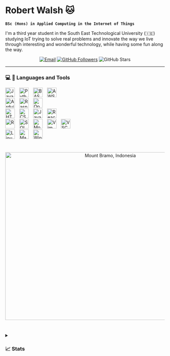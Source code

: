 # Robert Walsh 🐱

**`BSc (Hons) in Applied Computing in the Internet of Things`**

I'm a third year student in the South East Technological University (🇮🇪) studying IoT trying to solve real problems and innovate the way we live through interesting and wonderful technology, while having some fun along the way.

<p align="center">
    <a href="mailto:robwalsh564@gmail.com">
     <img alt="Email" src="https://img.shields.io/badge/email-EA4335?style=for-the-badge&logo=gmail&logoColor=FFFFFF"/></a>
    <a href="https://github.com/robert-walshh?tab=followers">
     <img alt="GitHub Followers" src="https://img.shields.io/github/followers/robert-walshh?style=for-the-badge&logo=github&color=FFFFFF"/></a>
     <img alt="GitHub Stars" src="https://img.shields.io/github/stars/robert-walshh?style=for-the-badge&label=%E2%AD%90%EF%B8%8F%20Stars&color=FFFFFF"/></a>
</p>

---

### 💻 🔧 Languages and Tools

<p align="left">
<img alt="Java" width="30px" style="padding-right:10px;" src="https://cdn.jsdelivr.net/gh/devicons/devicon@latest/icons/java/java-original.svg"/>
<img alt="Python" width="30px" style="padding-right:10px;" src="https://cdn.jsdelivr.net/gh/devicons/devicon@latest/icons/python/python-original.svg"/>
<img alt="BASH" width="30px" style="padding-right:10px;" src="https://cdn.jsdelivr.net/gh/devicons/devicon@latest/icons/bash/bash-original.svg"/>
<img alt="AWS" width="30px" style="padding-right:10px;" src="https://cdn.jsdelivr.net/gh/devicons/devicon@latest/icons/amazonwebservices/amazonwebservices-original-wordmark.svg"/>
<br>
<img alt="Arduino" width="30px" style="padding-right:10px;" src="https://cdn.jsdelivr.net/gh/devicons/devicon@latest/icons/arduino/arduino-original.svg"/>
<img alt="Raspberry Pi" width="30px" style="padding-right:10px;" src="https://cdn.jsdelivr.net/gh/devicons/devicon@latest/icons/raspberrypi/raspberrypi-original.svg"/>
<img alt="OpenCV" width="30px" style="padding-right:10px;" src="https://cdn.jsdelivr.net/gh/devicons/devicon@latest/icons/opencv/opencv-original.svg"/>
<br>
<img alt="HTML 5" width="30px" style="padding-right:10px;" src="https://cdn.jsdelivr.net/gh/devicons/devicon@latest/icons/html5/html5-original.svg"/>
<img alt="CSS 3" width="30px" style="padding-right:10px;" src="https://cdn.jsdelivr.net/gh/devicons/devicon@latest/icons/css3/css3-original.svg"/>
<img alt="JavaScript" width="30px" style="padding-right:10px;" src="https://cdn.jsdelivr.net/gh/devicons/devicon@latest/icons/javascript/javascript-original.svg"/>
<img alt="React" width="30px" style="padding-right:10px;" src="https://cdn.jsdelivr.net/gh/devicons/devicon@latest/icons/react/react-original.svg"/>
<br>
<img alt="R" width="30px" style="padding-right:10px;" src="https://cdn.jsdelivr.net/gh/devicons/devicon@latest/icons/r/r-original.svg"/>
<img alt="SQL" width="30px" style="padding-right:10px;" src="https://cdn.jsdelivr.net/gh/devicons/devicon@latest/icons/mysql/mysql-original.svg"/>
<img alt="MongoDB" width="30px" style="padding-right:10px;" src="https://cdn.jsdelivr.net/gh/devicons/devicon@latest/icons/mongodb/mongodb-original.svg"/>
<img alt="Vim" width="30px" style="padding-right:10px;" src="https://cdn.jsdelivr.net/gh/devicons/devicon@latest/icons/vim/vim-original.svg"/>
<img alt="VSCode" width="30px" style="padding-right:10px;" src="https://cdn.jsdelivr.net/gh/devicons/devicon@latest/icons/vscode/vscode-original.svg"/>
<br>
<img alt="Linux" width="30px" style="padding-right:10px;" src="https://cdn.jsdelivr.net/gh/devicons/devicon@latest/icons/linux/linux-original.svg"/>
<img alt="MacOS" width="30px" style="padding-right:10px;" src="https://cdn.jsdelivr.net/gh/devicons/devicon@latest/icons/apple/apple-original.svg"/>
<img alt="Windows" width="30px" style="padding-right:10px;" src="https://cdn.jsdelivr.net/gh/devicons/devicon@latest/icons/windows11/windows11-original.svg"/>
</p>


#

<p align="center">
    <img width="648px" height="531px" src="https://upload.wikimedia.org/wikipedia/commons/thumb/0/06/Startrails_above_Gunung_Bromo_-_Indonesia.jpg/1920px-Startrails_above_Gunung_Bromo_-_Indonesia.jpg" alt="Mount Bramo, Indonesia">
</p>


#

<details> 
    <summary><h3> 📈 Stats </h3></summary>

<p align="left">
<img src="https://github-readme-stats.vercel.app/api/top-langs/?username=robert-walshh&layout=donut&theme=transparent" alt="Top Languages">
<br />
<img src="https://github-readme-stats.vercel.app/api?username=robert-walshh&show_icons=true&theme=transparent" alt="GitHub Stats">
</p> 
</details>
